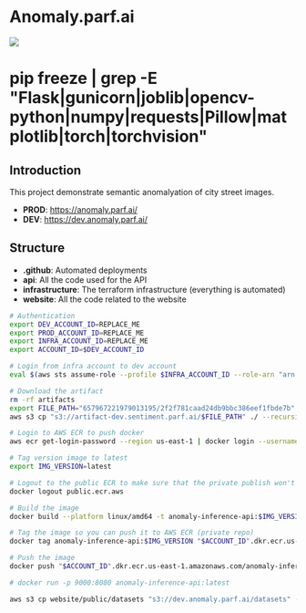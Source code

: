 # Anomaly.parf.ai

![](./anomaly-1.png)
# pip freeze | grep -E "Flask|gunicorn|joblib|opencv-python|numpy|requests|Pillow|matplotlib|torch|torchvision"  

## Introduction

This project demonstrate semantic anomalyation of city street images.

- **PROD**: https://anomaly.parf.ai/
- **DEV**: https://dev.anomaly.parf.ai/

## Structure

- **.github**: Automated deployments
- **api**: All the code used for the API
- **infrastructure**: The terraform infrastructure (everything is automated)
- **website**: All the code related to the website

```sh
# Authentication
export DEV_ACCOUNT_ID=REPLACE_ME
export PROD_ACCOUNT_ID=REPLACE_ME
export INFRA_ACCOUNT_ID=REPLACE_ME
export ACCOUNT_ID=$DEV_ACCOUNT_ID

# Login from infra account to dev account
eval $(aws sts assume-role --profile $INFRA_ACCOUNT_ID --role-arn "arn:aws:iam::"$ACCOUNT_ID":role/c" --role-session-name AWSCLI-Session | jq -r '.Credentials | "export AWS_ACCESS_KEY_ID=\(.AccessKeyId)\nexport AWS_SECRET_ACCESS_KEY=\(.SecretAccessKey)\nexport AWS_SESSION_TOKEN=\(.SessionToken)\n"')

# Download the artifact
rm -rf artifacts
export FILE_PATH="657967221979013195/2f2f781caad24db9bbc386eef1fbde7b"
aws s3 cp "s3://artifact-dev.sentiment.parf.ai/$FILE_PATH" ./ --recursive

# Login to AWS ECR to push docker
aws ecr get-login-password --region us-east-1 | docker login --username AWS --password-stdin "$ACCOUNT_ID".dkr.ecr.us-east-1.amazonaws.com/

# Tag version image to latest
export IMG_VERSION=latest

# Logout to the public ECR to make sure that the private publish won't fail
docker logout public.ecr.aws

# Build the image
docker build --platform linux/amd64 -t anomaly-inference-api:$IMG_VERSION .

# Tag the image so you can push it to AWS ECR (private repo)
docker tag anomaly-inference-api:$IMG_VERSION "$ACCOUNT_ID".dkr.ecr.us-east-1.amazonaws.com/anomaly-inference-api:latest

# Push the image
docker push "$ACCOUNT_ID".dkr.ecr.us-east-1.amazonaws.com/anomaly-inference-api:latest

# docker run -p 9000:8080 anomaly-inference-api:latest

aws s3 cp website/public/datasets "s3://dev.anomaly.parf.ai/datasets" --recursive
````

